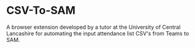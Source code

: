 # CSV-To-SAM
A browser extension developed by a tutor at the University of Central Lancashire for automating the input attendance list CSV's from Teams to SAM.
